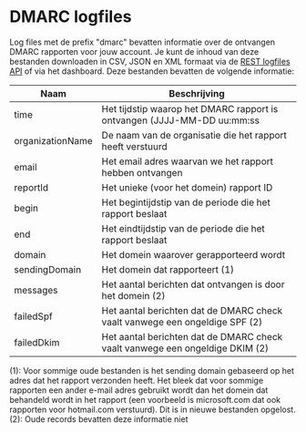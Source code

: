 # DMARC logfiles

Log files met de prefix "dmarc" bevatten informatie over de ontvangen DMARC
rapporten voor jouw account. Je kunt de inhoud van deze bestanden downloaden
in CSV, JSON en XML formaat via de [REST logfiles API](rest-logfiles) of
via het dashboard. Deze bestanden bevatten de volgende informatie: 

| Naam               | Beschrijving                                                                 |
| ------------------ | ---------------------------------------------------------------------------- |
| time               | Het tijdstip waarop het DMARC rapport is ontvangen (JJJJ-MM-DD uu:mm:ss      |
| organizationName   | De naam van de organisatie die het rapport heeft verstuurd                   |
| email              | Het email adres waarvan we het rapport hebben ontvangen                      |
| reportId           | Het unieke (voor het domein) rapport ID                                      |
| begin              | Het begintijdstip van de periode die het rapport beslaat                     |
| end                | Het eindtijdstip van de periode die het rapport beslaat                      |
| domain             | Het domein waarover gerapporteerd wordt                                      |
| sendingDomain      | Het domein dat rapporteert (1)                                               |
| messages           | Het aantal berichten dat ontvangen is door het domein (2)                    |
| failedSpf          | Het aantal berichten dat de DMARC check vaalt vanwege een ongeldige SPF (2)  |
| failedDkim         | Het aantal berichten dat de DMARC check vaalt vanwege een ongeldige DKIM (2) |

(1): Voor sommige oude bestanden is het sending domain gebaseerd op het
adres dat het rapport verzonden heeft. Het bleek dat voor sommige rapporten
een ander e-mail adres gebruikt wordt dan het domein dat behandeld wordt
in het rapport (een voorbeeld is microsoft.com dat ook rapporten voor hotmail.com
verstuurd). Dit is in nieuwe bestanden opgelost.
(2): Oude records bevatten deze informatie niet
